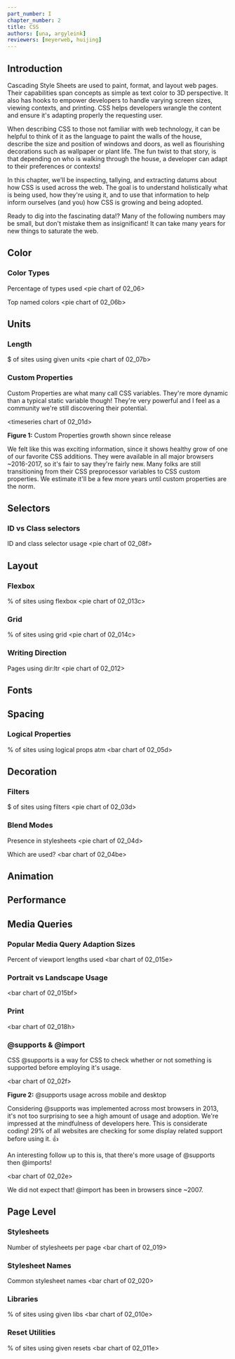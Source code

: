 ```yaml
---
part_number: I
chapter_number: 2
title: CSS
authors: [una, argyleink]
reviewers: [meyerweb, huijing]
---
```


## Introduction
Cascading Style Sheets are used to paint, format, and layout web pages. Their capabilities span concepts as simple as text color to 3D perspective. It also has hooks to empower developers to handle varying screen sizes, viewing contexts, and printing. CSS helps developers wrangle the content and ensure it's adapting properly the requesting user.

When describing CSS to those not familiar with web technology, it can be helpful to think of it as the language to paint the walls of the house, describe the size and position of windows and doors, as well as flourishing decorations such as wallpaper or plant life. The fun twist to that story, is that depending on who is walking through the house, a developer can adapt to their preferences or contexts!

In this chapter, we'll be inspecting, tallying, and extracting datums about how CSS is used across the web. The goal is to understand holistically what is being used, how they're using it, and to use that information to help inform ourselves (and you) how CSS is growing and being adopted. 

Ready to dig into the fascinating data!? Many of the following numbers may be small, but don't mistake them as insignificant! It can take many years for new things to saturate the web.





## Color

### Color Types

Percentage of types used
<pie chart of 02_06>

Top named colors
<pie chart of 02_06b>



## Units

### Length

$ of sites using given units
<pie chart of 02_07b>


### Custom Properties
Custom Properties are what many call CSS variables. They're more dynamic than a typical static variable though! They're very powerful and I feel as a community we're still discovering their potential. 

<timeseries chart of 02_01d>

**Figure 1:** Custom Properties growth shown since release

We felt like this was exciting information, since it shows healthy grow of one of our favorite CSS additions. They were available in all major browsers ~2016-2017, so it's fair to say they're fairly new. Many folks are still transitioning from their CSS preprocessor variables to CSS custom properties. We estimate it'll be a few more years until custom properties are the norm.




## Selectors

### ID vs Class selectors
ID and class selector usage
<pie chart of 02_08f>



## Layout

### Flexbox
% of sites using flexbox
<pie chart of 02_013c>

### Grid
% of sites using grid
<pie chart of 02_014c>

### Writing Direction
Pages using dir:ltr
<pie chart of 02_012>



## Fonts




## Spacing

### Logical Properties
% of sites using logical props atm
<bar chart of 02_05d>


## Decoration

### Filters
$ of sites using filters
<pie chart of 02_03d>


### Blend Modes

Presence in stylesheets
<pie chart of 02_04d>

Which are used?
<bar chart of 02_04be>


## Animation




## Performance




## Media Queries

### Popular Media Query Adaption Sizes
Percent of viewport lengths used
<bar chart of 02_015e>

### Portrait vs Landscape Usage
<bar chart of 02_015bf>

### Print
<bar chart of 02_018h>

### @supports & @import
CSS @supports is a way for CSS to check whether or not something is supported before employing it's usage.

<bar chart of 02_02f>

**Figure 2:** @supports usage across mobile and desktop

Considering @supports was implemented across most browsers in 2013, it's not too surprising to see a high amount of usage and adoption. We're impressed at the mindfulness of developers here. This is considerate coding! 29% of all websites are checking for some display related support before using it. 👍

An interesting follow up to this is, that there's more usage of @supports then @imports!

<bar chart of 02_02e>

We did not expect that! @import has been in browsers since ~2007. 




## Page Level

### Stylesheets
Number of stylesheets per page
<bar chart of 02_019>

### Stylesheet Names
Common stylesheet names
<bar chart of 02_020>

### Libraries
% of sites using given libs
<bar chart of 02_010e>

### Reset Utilities
% of sites using given resets
<bar chart of 02_011e>


